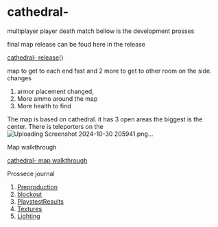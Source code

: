 # cathedral-
multiplayer player death match
bellow is the development prosses

final map release can be foud here in the release

[cathedral- release](https://github.com/Triplethreat36/cathedral-/releases/tag/v1.0.0)()

map  to get to each end fast and 2 more to get to other room on the side.
changes 
1. armor placement changed,
2. More ammo around the map
3.  More health to find

The map is based on cathedral. it has 3 open areas the biggest is the center. There is teleporters on the 
![Uploading Screenshot 2024-10-30 205941.png…]()

Map walkthrough

[cathedral- map walkthrough](https://www.youtube.com/watch?v=YUQjebNbYy0)

Prossece journal
1. [Preproduction](https://github.com/Triplethreat36/cathedral-/blob/main/Preproduction)
2. [blockout](blockout.2)
3. [PlaystestResults](playstest)
4. [Textures](Texturing.md)
5. [Lighting](https://github.com/Triplethreat36/cathedral-/blob/main/Lighting.md)

